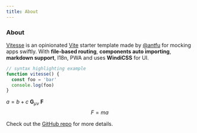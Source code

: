 ```yaml
---
title: About
---
```


<div class="text-center">
  <!-- You can use Vue components inside markdown -->
  <icon-carbon-dicom-overlay class="text-4xl -mb-6 m-auto" />
  <h3>About</h3>
</div>

[Vitesse](https://github.com/antfu/vitesse) is an opinionated [Vite](https://github.com/vitejs/vite) starter template made by [@antfu](https://github.com/antfu) for mocking apps swiftly. With **file-based routing**, **components auto importing**, **markdown support**, I18n, PWA and uses **WindiCSS** for UI.

```js
// syntax highlighting example
function vitesse() {
  const foo = 'bar'
  console.log(foo)
}
```

$a=b+c$
$\mathbf{G}_{\mu\nu}$
$\bm{F}$
$$F=ma$$

Check out the [GitHub repo](https://github.com/antfu/vitesse) for more details.

<Three />
